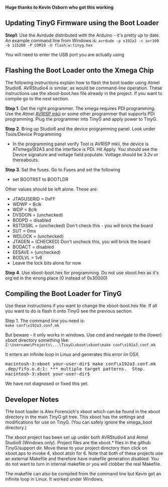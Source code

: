 **Huge thanks to Kevin Osborn who got this working**

## Updating TinyG Firmware using the Boot Loader

**Step1**: Use the Avrdude distributed with the Arduino - it's pretty up to date. An example command line from Windows is:
`avrdude -p x192a3 -c avr109 -b 115200 -P COM19 -U flash:w:tinyg.hex`

You will need to enter the USB port you are actually using 

## Flashing the Boot Loader onto the Xmega Chip
The following instructions explain how to flash the boot loader using Atmel Studio6. AVRStudio4 is similar, as would be command-line operation. These instructions use the xboot-boot.hex file already in the project. If you want to compile go to the next section.

**Step 1**. Get the right programmer. The xmega requires PDI programming. Use the Atmel [AVRISP mkii](http://www.mouser.com/ProductDetail/Atmel/ATAVRISP2/?qs=%2fha2pyFaduiLEF45YHzXlzYdfQlCIaNgRBHMmCoiTxs%3d) or some other programmer that supports PDI programming. Plug the programmer into TinyG and apply power to TinyG.

**Step 2**. Bring up Studio6 and the device programming panel. Look under Tools/Device Programming
* In the programming panel verify Tool is AVRISP mkii, the device is ATxmega192A3 and the interface is PDI. Hit Apply. You should see the Device signature and voltage field populate. Voltage should be 3.2v or thereabouts.

**Step 3**. Set the fuses. Go to Fuses and set the following
* set BOOTRST to BOOTLDR

Other values should be left alone. These are:
 * JTAGUSERID = 0xFF
 * WDWP = 8clk
 * WDP = 8clk
 * DVSDON = (unchecked)
 * BODPD = disabled
 * RSTDISBL = (unchecked)  Don't check this - you will brick the board
 * SUT = 0ms
 * WDLOCK = (unchecked)
 * JTAGEN = (CHECKED) Don't uncheck this, you will brick the board
 * BODACT = disabled
 * EESAVE = (unchecked)
 * BODLVL = 1v6
 * Leave the lock bits alone for now

**Step 4**. Use xboot-boot.hex for programming. Do not use xboot.hex as it's org'ed in the wrong place (0 instead of 0x30000)

## Compiling the Boot Loader for TinyG
Use these instructions if you want to change the xboot-boot.hex file. If all you want to do is flash it onto TinyG see the previous section.

Step 1. The command line you need is:<br>
`make conf\x192a3.conf.mk`

But beware - it only works in windows. Use cmd and navigate to the (lower) xboot directory something like:
`Z:\Username\Projects\...\TinyG\xboot\xboot\make conf\x192a3.conf.mk`

It enters an infinite loop in Linux and generates this error iin OSX

<pre>
macintosh-3:xboot your-user-dir$ make conf\x192a3.conf.mk
.dep/fifo.o.d:1: *** multiple target patterns.  Stop.
macintosh-3:xboot your-user-dir$
</pre>

We have not diagnosed or fixed this yet.

## Developer Notes
THe boot loader is Alex Forencich's xboot which can be found in the xboot directory in the main TinyG git tree. This xboot has the settings and modifications for use on TinyG. (You can safely ignore the xmega_boot directory.)

The xboot project has been set up under both AVRStudio4 and Atmel Studio6 (Windows only). Project files are the xboot.* files in the github TinyG/support dir. Move these to your project directory then click on xboot.aps to invoke 4, xboot.atsln for 6. Note that both of these projects use an external Makefile and therefore have makefile generation disabled. You do not want to turn in internal makefile or you will clobber the real Makefile.

The makefile can also be compiled from the command line but Kevin got an infinite loop in Linux. It worked under Windows.